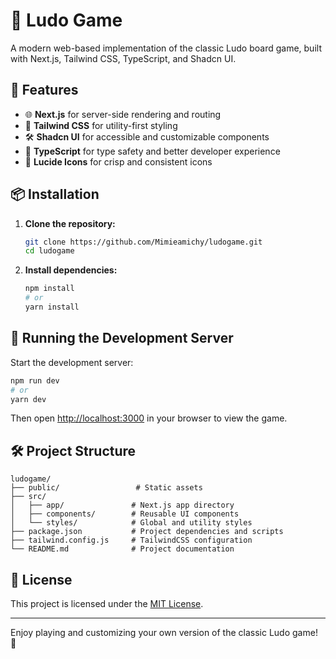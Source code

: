 # 🎲 Ludo Game

A modern web-based implementation of the classic Ludo board game, built with Next.js, Tailwind CSS, TypeScript, and Shadcn UI.

## 🚀 Features

- 🌐 **Next.js** for server-side rendering and routing  
- 🎨 **Tailwind CSS** for utility-first styling  
- 🛠️ **Shadcn UI** for accessible and customizable components  
- 🧩 **TypeScript** for type safety and better developer experience  
- 🎯 **Lucide Icons** for crisp and consistent icons  

## 📦 Installation

1. **Clone the repository:**

   ```bash
   git clone https://github.com/Mimieamichy/ludogame.git
   cd ludogame
   ```

2. **Install dependencies:**

   ```bash
   npm install
   # or
   yarn install
   ```

## 🧪 Running the Development Server

Start the development server:

```bash
npm run dev
# or
yarn dev
```

Then open [http://localhost:3000](http://localhost:3000) in your browser to view the game.

## 🛠️ Project Structure

```
ludogame/
├── public/                 # Static assets
├── src/
│   ├── app/               # Next.js app directory
│   ├── components/        # Reusable UI components
│   └── styles/            # Global and utility styles
├── package.json           # Project dependencies and scripts
├── tailwind.config.js     # TailwindCSS configuration
└── README.md              # Project documentation
```

## 📄 License

This project is licensed under the [MIT License](LICENSE).

---

Enjoy playing and customizing your own version of the classic Ludo game! 🎉
